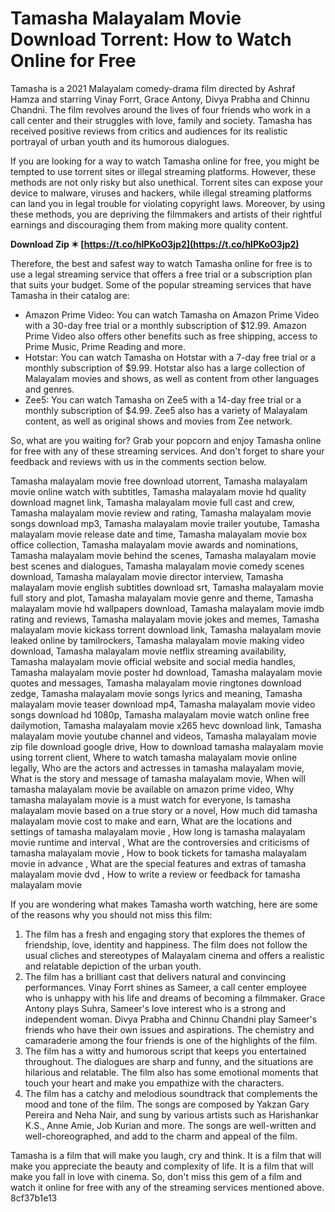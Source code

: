# Tamasha Malayalam Movie Download Torrent: How to Watch Online for Free
 
Tamasha is a 2021 Malayalam comedy-drama film directed by Ashraf Hamza and starring Vinay Forrt, Grace Antony, Divya Prabha and Chinnu Chandni. The film revolves around the lives of four friends who work in a call center and their struggles with love, family and society. Tamasha has received positive reviews from critics and audiences for its realistic portrayal of urban youth and its humorous dialogues.
 
If you are looking for a way to watch Tamasha online for free, you might be tempted to use torrent sites or illegal streaming platforms. However, these methods are not only risky but also unethical. Torrent sites can expose your device to malware, viruses and hackers, while illegal streaming platforms can land you in legal trouble for violating copyright laws. Moreover, by using these methods, you are depriving the filmmakers and artists of their rightful earnings and discouraging them from making more quality content.
 
**Download Zip ✶ [https://t.co/hlPKoO3jp2](https://t.co/hlPKoO3jp2)**


 
Therefore, the best and safest way to watch Tamasha online for free is to use a legal streaming service that offers a free trial or a subscription plan that suits your budget. Some of the popular streaming services that have Tamasha in their catalog are:
 
- Amazon Prime Video: You can watch Tamasha on Amazon Prime Video with a 30-day free trial or a monthly subscription of $12.99. Amazon Prime Video also offers other benefits such as free shipping, access to Prime Music, Prime Reading and more.
- Hotstar: You can watch Tamasha on Hotstar with a 7-day free trial or a monthly subscription of $9.99. Hotstar also has a large collection of Malayalam movies and shows, as well as content from other languages and genres.
- Zee5: You can watch Tamasha on Zee5 with a 14-day free trial or a monthly subscription of $4.99. Zee5 also has a variety of Malayalam content, as well as original shows and movies from Zee network.

So, what are you waiting for? Grab your popcorn and enjoy Tamasha online for free with any of these streaming services. And don't forget to share your feedback and reviews with us in the comments section below.
 
Tamasha malayalam movie free download utorrent,  Tamasha malayalam movie online watch with subtitles,  Tamasha malayalam movie hd quality download magnet link,  Tamasha malayalam movie full cast and crew,  Tamasha malayalam movie review and rating,  Tamasha malayalam movie songs download mp3,  Tamasha malayalam movie trailer youtube,  Tamasha malayalam movie release date and time,  Tamasha malayalam movie box office collection,  Tamasha malayalam movie awards and nominations,  Tamasha malayalam movie behind the scenes,  Tamasha malayalam movie best scenes and dialogues,  Tamasha malayalam movie comedy scenes download,  Tamasha malayalam movie director interview,  Tamasha malayalam movie english subtitles download srt,  Tamasha malayalam movie full story and plot,  Tamasha malayalam movie genre and theme,  Tamasha malayalam movie hd wallpapers download,  Tamasha malayalam movie imdb rating and reviews,  Tamasha malayalam movie jokes and memes,  Tamasha malayalam movie kickass torrent download link,  Tamasha malayalam movie leaked online by tamilrockers,  Tamasha malayalam movie making video download,  Tamasha malayalam movie netflix streaming availability,  Tamasha malayalam movie official website and social media handles,  Tamasha malayalam movie poster hd download,  Tamasha malayalam movie quotes and messages,  Tamasha malayalam movie ringtones download zedge,  Tamasha malayalam movie songs lyrics and meaning,  Tamasha malayalam movie teaser download mp4,  Tamasha malayalam movie video songs download hd 1080p,  Tamasha malayalam movie watch online free dailymotion,  Tamasha malayalam movie x265 hevc download link,  Tamasha malayalam movie youtube channel and videos,  Tamasha malayalam movie zip file download google drive,  How to download tamasha malayalam movie using torrent client,  Where to watch tamasha malayalam movie online legally,  Who are the actors and actresses in tamasha malayalam movie,  What is the story and message of tamasha malayalam movie,  When will tamasha malayalam movie be available on amazon prime video,  Why tamasha malayalam movie is a must watch for everyone,  Is tamasha malayalam movie based on a true story or a novel,  How much did tamasha malayalam movie cost to make and earn,  What are the locations and settings of tamasha malayalam movie ,  How long is tamasha malayalam movie runtime and interval ,  What are the controversies and criticisms of tamasha malayalam movie ,  How to book tickets for tamasha malayalam movie in advance ,  What are the special features and extras of tamasha malayalam movie dvd ,  How to write a review or feedback for tamasha malayalam movie
  
If you are wondering what makes Tamasha worth watching, here are some of the reasons why you should not miss this film:

1. The film has a fresh and engaging story that explores the themes of friendship, love, identity and happiness. The film does not follow the usual cliches and stereotypes of Malayalam cinema and offers a realistic and relatable depiction of the urban youth.
2. The film has a brilliant cast that delivers natural and convincing performances. Vinay Forrt shines as Sameer, a call center employee who is unhappy with his life and dreams of becoming a filmmaker. Grace Antony plays Suhra, Sameer's love interest who is a strong and independent woman. Divya Prabha and Chinnu Chandni play Sameer's friends who have their own issues and aspirations. The chemistry and camaraderie among the four friends is one of the highlights of the film.
3. The film has a witty and humorous script that keeps you entertained throughout. The dialogues are sharp and funny, and the situations are hilarious and relatable. The film also has some emotional moments that touch your heart and make you empathize with the characters.
4. The film has a catchy and melodious soundtrack that complements the mood and tone of the film. The songs are composed by Yakzan Gary Pereira and Neha Nair, and sung by various artists such as Harishankar K.S., Anne Amie, Job Kurian and more. The songs are well-written and well-choreographed, and add to the charm and appeal of the film.

Tamasha is a film that will make you laugh, cry and think. It is a film that will make you appreciate the beauty and complexity of life. It is a film that will make you fall in love with cinema. So, don't miss this gem of a film and watch it online for free with any of the streaming services mentioned above.
 8cf37b1e13
 
